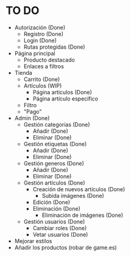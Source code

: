 # TO DO
- Autorización (Done)
    - Registro (Done)
    - Login (Done)
    - Rutas protegidas (Done)
- Página principal
    - Producto destacado
    - Enlaces a filtros
- Tienda
    - Carrito (Done)
    - Artículos (WIP)
        - Página articulos (Done)
        - Página artículo específico
    - Filtro
    - "Pago"
- Admin (Done)
    - Gestión categorias (Done)
        - Añadir (Done)
        - Eliminar (Done)
    - Gestión etiquetas (Done)
        - Añadir (Done)
        - Eliminar (Done)
    - Gestión generos (Done)
        - Añadir (Done)
        - Eliminar (Done)
    - Gestión artículos (Done)
        - Creación de nuevos artículos (Done)
            - Subida imágenes (Done)
        - Edición (Done)
        - Eliminación (Done)
            - Eliminación de imágenes (Done)
    - Gestión usuarios (Done)
        - Cambiar roles (Done)
        - Vetar usuarios (Done)
- Mejorar estilos
- Añadir los productos (robar de game.es)

